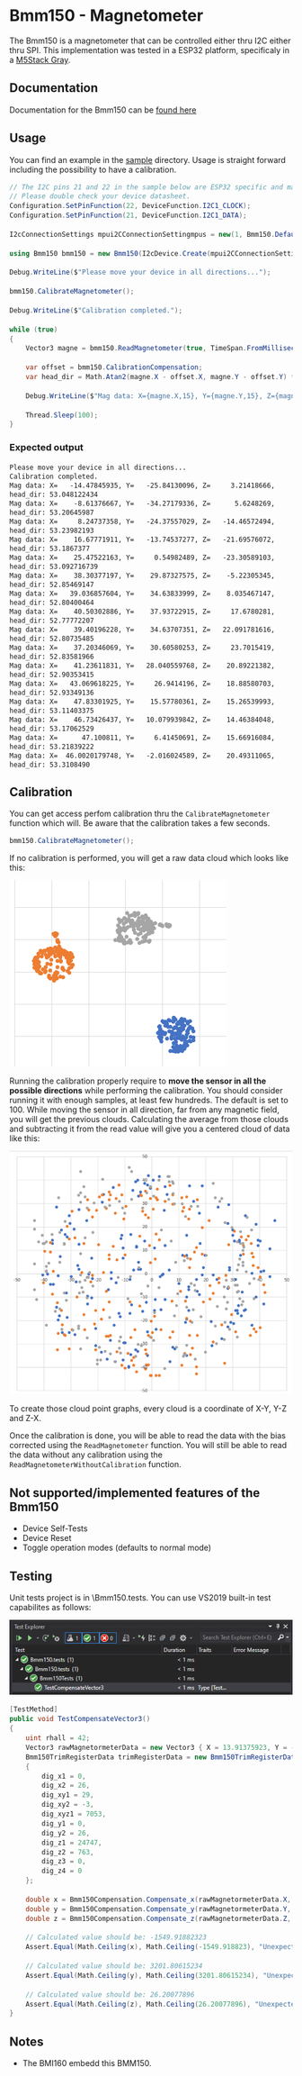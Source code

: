 # Bmm150 - Magnetometer

The Bmm150 is a magnetometer that can be controlled either thru I2C either thru SPI. 
This implementation was tested in a ESP32 platform, specificaly in a  [M5Stack Gray](https://shop.m5stack.com/products/grey-development-core).

## Documentation

Documentation for the Bmm150 can be [found here](https://www.bosch-sensortec.com/media/boschsensortec/downloads/datasheets/bst-bmm150-ds001.pdf)

## Usage

You can find an example in the [sample](./samples/Bmm150.sample.cs) directory. Usage is straight forward including the possibility to have a calibration.

```csharp
// The I2C pins 21 and 22 in the sample below are ESP32 specific and may differ from other platforms.
// Please double check your device datasheet.
Configuration.SetPinFunction(22, DeviceFunction.I2C1_CLOCK);
Configuration.SetPinFunction(21, DeviceFunction.I2C1_DATA);

I2cConnectionSettings mpui2CConnectionSettingmpus = new(1, Bmm150.DefaultI2cAddress);

using Bmm150 bmm150 = new Bmm150(I2cDevice.Create(mpui2CConnectionSettingmpus));

Debug.WriteLine($"Please move your device in all directions...");

bmm150.CalibrateMagnetometer();

Debug.WriteLine($"Calibration completed.");

while (true)
{
    Vector3 magne = bmm150.ReadMagnetometer(true, TimeSpan.FromMilliseconds(11));

    var offset = bmm150.CalibrationCompensation;
    var head_dir = Math.Atan2(magne.X - offset.X, magne.Y - offset.Y) * 180.0 / Math.PI;

    Debug.WriteLine($"Mag data: X={magne.X,15}, Y={magne.Y,15}, Z={magne.Z,15}, head_dir: {head_dir}");

    Thread.Sleep(100);
}
```

### Expected output

```console
Please move your device in all directions...
Calibration completed.
Mag data: X=   -14.47845935, Y=   -25.84130096, Z=     3.21418666, head_dir: 53.048122434
Mag data: X=    -8.61376667, Y=   -34.27179336, Z=      5.6248269, head_dir: 53.20645987
Mag data: X=     8.24737358, Y=   -24.37557029, Z=   -14.46572494, head_dir: 53.23982193
Mag data: X=    16.67771911, Y=   -13.74537277, Z=   -21.69576072, head_dir: 53.1867377
Mag data: X=    25.47522163, Y=     0.54982489, Z=   -23.30589103, head_dir: 53.092716739
Mag data: X=    38.30377197, Y=    29.87327575, Z=    -5.22305345, head_dir: 52.85469147
Mag data: X=   39.036857604, Y=    34.63833999, Z=    8.035467147, head_dir: 52.80400464
Mag data: X=    40.50302886, Y=    37.93722915, Z=     17.6780281, head_dir: 52.77772207
Mag data: X=    39.40196228, Y=    34.63707351, Z=   22.091781616, head_dir: 52.80735485
Mag data: X=    37.20346069, Y=    30.60580253, Z=     23.7015419, head_dir: 52.83581966
Mag data: X=    41.23611831, Y=   28.040559768, Z=    20.89221382, head_dir: 52.90353415
Mag data: X=   43.069618225, Y=     26.9414196, Z=    18.88580703, head_dir: 52.93349136
Mag data: X=    47.83301925, Y=    15.57780361, Z=    15.26539993, head_dir: 53.11403375
Mag data: X=    46.73426437, Y=   10.079939842, Z=    14.46384048, head_dir: 53.17062529
Mag data: X=      47.100811, Y=     6.41450691, Z=    15.66916084, head_dir: 53.21839222
Mag data: X=  46.0020179748, Y=   -2.016024589, Z=    20.49311065, head_dir: 53.3108490
```

## Calibration

You can get access perfom calibration thru the ```CalibrateMagnetometer``` function which will. Be aware that the calibration takes a few seconds.

```csharp
bmm150.CalibrateMagnetometer();
```

If no calibration is performed, you will get a raw data cloud which looks like this:

![raw data](./rawcalib.png)

Running the calibration properly require to **move the sensor in all the possible directions** while performing the calibration. You should consider running it with enough samples, at least few hundreds. The default is set to 100. While moving the sensor in all direction, far from any magnetic field, you will get the previous clouds. Calculating the average from those clouds and subtracting it from the read value will give you a centered cloud of data like this:

![raw data](./corrcalib.png)

To create those cloud point graphs, every cloud is a coordinate of X-Y, Y-Z and Z-X. 

Once the calibration is done, you will be able to read the data with the bias corrected using the ```ReadMagnetometer``` function. You will still be able to read the data without any calibration using the ```ReadMagnetometerWithoutCalibration``` function.

## Not supported/implemented features of the Bmm150

* Device Self-Tests
* Device Reset
* Toggle operation modes (defaults to normal mode)

## Testing

Unit tests project is in \Bmm150.tests. You can use VS2019 built-in test capabilites as follows:

![unit tests](./vs2019_unit_tests.png)

```csharp
[TestMethod]
public void TestCompensateVector3()
{
    uint rhall = 42;
    Vector3 rawMagnetormeterData = new Vector3 { X = 13.91375923, Y = -28.74289894, Z = 10.16711997 };
    Bmm150TrimRegisterData trimRegisterData = new Bmm150TrimRegisterData()
    {
        dig_x1 = 0,
        dig_x2 = 26,
        dig_xy1 = 29,
        dig_xy2 = -3,
        dig_xyz1 = 7053,
        dig_y1 = 0,
        dig_y2 = 26,
        dig_z1 = 24747,
        dig_z2 = 763,
        dig_z3 = 0,
        dig_z4 = 0
    };

    double x = Bmm150Compensation.Compensate_x(rawMagnetormeterData.X, rhall, trimRegisterData);
    double y = Bmm150Compensation.Compensate_y(rawMagnetormeterData.Y, rhall, trimRegisterData);
    double z = Bmm150Compensation.Compensate_z(rawMagnetormeterData.Z, rhall, trimRegisterData);

    // Calculated value should be: -1549.91882323
    Assert.Equal(Math.Ceiling(x), Math.Ceiling(-1549.918823), "Unexpected x-axis value.");

    // Calculated value should be: 3201.80615234
    Assert.Equal(Math.Ceiling(y), Math.Ceiling(3201.80615234), "Unexpected y-axis value.");

    // Calculated value should be: 26.20077896
    Assert.Equal(Math.Ceiling(z), Math.Ceiling(26.20077896), "Unexpected z-axis value.");
}
```

## Notes

* The BMI160 embedd this BMM150.
